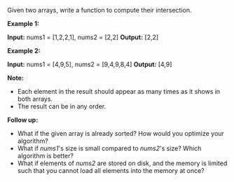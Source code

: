 
Given two arrays, write a function to compute their intersection.

**Example 1:**

**Input:** nums1 = [1,2,2,1], nums2 = [2,2]
**Output:** [2,2]

**Example 2:**

**Input:** nums1 = [4,9,5], nums2 = [9,4,9,8,4]
**Output:** [4,9]

**Note:**

-   Each element in the result should appear as many times as it shows in both arrays.
-   The result can be in any order.

**Follow up:**

-   What if the given array is already sorted? How would you optimize your algorithm?
-   What if  _nums1_'s size is small compared to  _nums2_'s size? Which algorithm is better?
-   What if elements of  _nums2_  are stored on disk, and the memory is limited such that you cannot load all elements into the memory at once?
